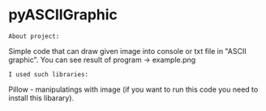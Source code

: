 # pyASCIIGraphic
    About project:
Simple code that can draw given image into console or txt file in "ASCII graphic".
You can see result of program -> example.png

    I used such libraries:
Pillow - manipulatings with image
(if you want to run this code you need to install this libarary).
